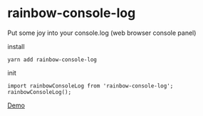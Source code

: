 # rainbow-console-log

Put some joy into your console.log (web browser console panel)

install
```
yarn add rainbow-console-log
```

init 
```
import rainbowConsoleLog from 'rainbow-console-log';
rainbowConsoleLog();
```

[Demo](https://rainbow-console-log.herokuapp.com/)
